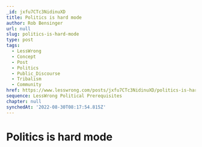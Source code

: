 ```yaml
---
_id: jxfu7CTc3NidinuXD
title: Politics is hard mode
author: Rob Bensinger
url: null
slug: politics-is-hard-mode
type: post
tags:
  - LessWrong
  - Concept
  - Post
  - Politics
  - Public_Discourse
  - Tribalism
  - Community
href: https://www.lesswrong.com/posts/jxfu7CTc3NidinuXD/politics-is-hard-mode
sequence: LessWrong Political Prerequisites
chapter: null
synchedAt: '2022-08-30T08:17:54.815Z'
---
```

# Politics is hard mode

